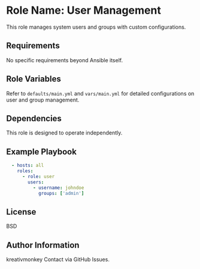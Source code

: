 Role Name: User Management
=======================

This role manages system users and groups with custom configurations.

Requirements
------------

No specific requirements beyond Ansible itself.

Role Variables
--------------

Refer to `defaults/main.yml` and `vars/main.yml` for detailed configurations on user and group management.

Dependencies
------------

This role is designed to operate independently.

Example Playbook
----------------

```yaml
  - hosts: all
    roles:
      - role: user
        users:
          - username: johndoe
            groups: ['admin']
```

License
-------

BSD

Author Information
------------------

kreativmonkey
Contact via GitHub Issues.

